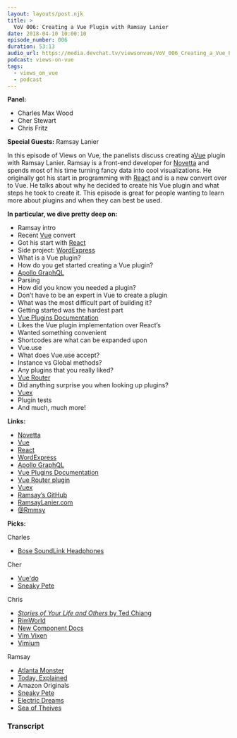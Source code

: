 ```yaml
---
layout: layouts/post.njk
title: >
  VoV 006: Creating a Vue Plugin with Ramsay Lanier
date: 2018-04-10 10:00:10
episode_number: 006
duration: 53:13
audio_url: https://media.devchat.tv/viewsonvue/VoV_006_Creating_a_Vue_Plugin_with_Ramsay_Lanier.mp3
podcast: views-on-vue
tags:
  - views_on_vue
  - podcast
---
```


**Panel:**

- Charles Max Wood
- Cher Stewart
- Chris Fritz

**Special Guests:** Ramsay Lanier

In this episode of Views on Vue, the panelists discuss creating a[Vue](https://vuejs.org/) plugin with Ramsay Lanier. Ramsay is a front-end developer for [Novetta](https://www.novetta.com/) and spends most of his time turning fancy data into cool visualizations. He originally got his start in programming with [React](https://reactjs.org/) and is a new convert over to Vue. He talks about why he decided to create his Vue plugin and what steps he took to create it. This episode is great for people wanting to learn more about plugins and when they can best be used.

**In particular, we dive pretty deep on:**

- Ramsay intro
- Recent [Vue](https://vuejs.org/) convert
- Got his start with [React](https://reactjs.org/)
- Side project: [WordExpress](https://wordexpress.io/)
- What is a Vue plugin?
- How do you get started creating a Vue plugin?
- [Apollo GraphQL](https://www.apollographql.com/)
- Parsing
- How did you know you needed a plugin?
- Don’t have to be an expert in Vue to create a plugin
- What was the most difficult part of building it?
- Getting started was the hardest part
- [Vue Plugins Documentation](https://vuejs.org/v2/guide/plugins.html)
- Likes the Vue plugin implementation over React’s
- Wanted something convenient
- Shortcodes are what can be expanded upon
- Vue.use
- What does Vue.use accept?
- Instance vs Global methods?
- Any plugins that you really liked?
- [Vue Router](https://github.com/vuejs/vue-router)
- Did anything surprise you when looking up plugins?
- [Vuex](https://vuex.vuejs.org/en/intro.html)
- Plugin tests
- And much, much more!

**Links:**

- [Novetta](https://www.novetta.com/)
- [Vue](https://vuejs.org/)
- [React](https://reactjs.org/)
- [WordExpress](https://wordexpress.io/)
- [Apollo GraphQL](https://www.apollographql.com/)
- [Vue Plugins Documentation](https://vuejs.org/v2/guide/plugins.html)
- [Vue Router plugin](https://github.com/vuejs/vue-router)
- [Vuex](https://vuex.vuejs.org/en/intro.html)
- [Ramsay’s GitHub](https://github.com/ramsaylanier)
- [RamsayLanier.com](https://ramsaylanier.com/)
- [@Rmmsy](https://twitter.com/rmmmsy)

**Picks:**

Charles

- [Bose SoundLink Headphones](https://www.amazon.com/Bose-SoundLink-Bluetooth-Wireless-Headphones/dp/B00M58CMYC)

Cher

- [Vue'do](https://codepen.io/meowwwls/full/WzRLmJ/)
- [Sneaky Pete](https://en.wikipedia.org/wiki/Sneaky_Pete)

Chris

- [_Stories of Your Life and Others_ by Ted Chiang](https://www.amazon.com/Stories-Your-Life-Others-Chiang/dp/1101972122/ref=sr_1_1?s=books&ie=UTF8&qid=1523249088&sr=1-1&keywords=stories+of+your+life+and+others)
- [RimWorld](https://rimworldgame.com/)
- [New Component Docs](https://vuejs.org/v2/guide/components.html)
- [Vim Vixen](https://addons.mozilla.org/en-US/firefox/addon/vim-vixen/)
- [Vimium](https://chrome.google.com/webstore/detail/vimium/dbepggeogbaibhgnhhndojpepiihcmeb?hl=en)

Ramsay

- [Atlanta Monster](https://atlantamonster.com/)
- [Today, Explained](https://www.vox.com/today-explained)
- Amazon Originals
- [Sneaky Pete](https://en.wikipedia.org/wiki/Sneaky_Pete)
- [Electric Dreams](<https://en.wikipedia.org/wiki/Electric_Dreams_(2017_TV_series)>)
- [Sea of Theives](https://www.seaofthieves.com/)

### Transcript
